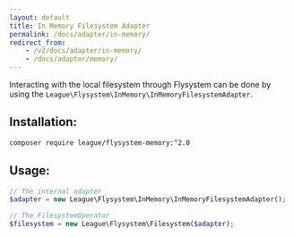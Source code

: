 ```yaml
---
layout: default
title: In Memory Filesystem Adapter
permalink: /docs/adapter/in-memory/
redirect_from:
    - /v2/docs/adapter/in-memory/
    - /docs/adapter/memory/
---
```


Interacting with the local filesystem through Flysystem can be done
by using the `League\Flysystem\InMemory\InMemoryFilesystemAdapter`.

## Installation:

```bash
composer require league/flysystem-memory:^2.0
```

## Usage:

```php
// The internal adapter
$adapter = new League\Flysystem\InMemory\InMemoryFilesystemAdapter();

// The FilesystemOperator
$filesystem = new League\Flysystem\Filesystem($adapter);
```


